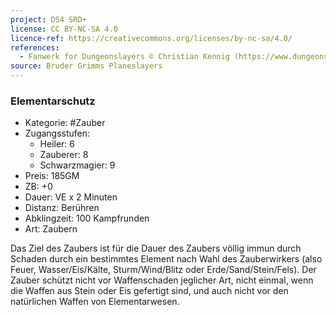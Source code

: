 ```yaml
---
project: DS4 SRD+
license: CC BY-NC-SA 4.0
licence-ref: https://creativecommons.org/licenses/by-nc-sa/4.0/
references: 
  - Fanwerk for Dungeonslayers © Christian Kennig (https://www.dungeonslayers.net/)
source: Bruder Grimms Planeslayers
---
```


### Elementarschutz

- Kategorie: #Zauber
- Zugangsstufen:
  - Heiler: 6
  - Zauberer: 8
  - Schwarzmagier: 9
- Preis: 185GM
- ZB: +0
- Dauer: VE x 2 Minuten
- Distanz: Berühren
- Abklingzeit: 100 Kampfrunden
- Art: Zaubern

Das Ziel des Zaubers ist für die Dauer des Zaubers völlig immun durch Schaden durch ein bestimmtes Element nach Wahl des Zauberwirkers (also Feuer, Wasser/Eis/Kälte, Sturm/Wind/Blitz oder Erde/Sand/Stein/Fels). Der Zauber schützt nicht vor Waffenschaden jeglicher Art, nicht einmal, wenn die Waffen aus Stein oder Eis gefertigt sind, und auch nicht vor den natürlichen Waffen von Elementarwesen.

